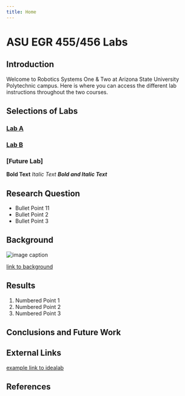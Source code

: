 ```yaml
---
title: Home
---
```


# ASU EGR 455/456 Labs

## Introduction
Welcome to Robotics Systems One & Two at Arizona State University Polytechnic campus. Here is where you can access the different lab instructions throughout the two courses.

## Selections of Labs

### [Lab A](Lab-A)
### [Lab B](Lab-B)
### [Future Lab]

**Bold Text**
_Italic Text_
**_Bold and Italic Text_**

## Research Question

* Bullet Point 11
* Bullet Point 2
* Bullet Point 3

## Background

![image caption](https://idealab.asu.edu/assets/images/research/jumper1.png)

[link to background](/background)

## Results

1. Numbered Point 1
1. Numbered Point 2
1. Numbered Point 3

## Conclusions and Future Work

## External Links

[example link to idealab](https://idealab.asu.edu)


## References
